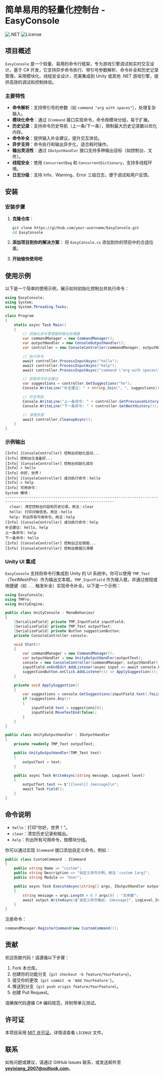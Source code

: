 # 简单易用的轻量化控制台 - EasyConsole

![.NET](https://img.shields.io/badge/.NET-8.0-blue)
![License](https://img.shields.io/badge/license-MIT-green)

## 项目概述

`EasyConsole` 是一个轻量、易用的命令行框架，专为游戏引擎调试和实时交互设计。基于 C# 开发，它支持异步命令执行、带引号参数解析、命令补全和历史记录管理，采用模块化、线程安全设计，完美集成到 Unity 或其他 .NET 游戏引擎，提供高效的调试和控制体验。

### 主要特性

- **命令解析**：支持带引号的参数（如 `command "arg with spaces"`），处理复杂输入。
- **模块化命令**：通过 `ICommand` 接口实现命令，命令按模块分组，易于扩展。
- **历史记录**：支持命令历史导航（上一条/下一条），限制最大历史记录数以优化内存。
- **命令补全**：提供输入补全建议，提升交互体验。
- **异步支持**：命令执行和输出异步化，适合耗时操作。
- **输出灵活性**：通过 `IOutputHandler` 接口支持多种输出目标（如控制台、文件）。
- **线程安全**：使用 `ConcurrentBag` 和 `ConcurrentDictionary`，支持多线程环境。
- **日志分级**：支持 Info、Warning、Error 三级日志，便于调试和用户反馈。

## 安装

### 安装步骤

1. **克隆仓库**：
   ```bash
   git clone https://github.com/your-username/EasyConsole.git
   cd EasyConsole
   ```

2. **添加项目到你的解决方案**：
   将 `EasyConsole.cs` 添加到你的项目中的合适位置。


3. **开始愉快使用吧**

## 使用示例

以下是一个简单的使用示例，展示如何初始化控制台并执行命令：

```csharp
using EasyConsole;
using System;
using System.Threading.Tasks;

class Program
{
    static async Task Main()
    {
        // 初始化命令管理器和输出处理器
        var commandManager = new CommandManager();
        var outputHandler = new ConsoleOutputHandler();
        var controller = new ConsoleController(commandManager, outputHandler, maxHistorySize: 100);

        // 执行命令
        await controller.ProcessInputAsync("hello");
        await controller.ProcessInputAsync("help");
        await controller.ProcessInputAsync("command \"arg with spaces\"");

        // 获取命令补全建议
        var suggestions = controller.GetSuggestions("he");
        Console.WriteLine("补全建议: " + string.Join(", ", suggestions));

        // 历史导航
        Console.WriteLine("上一条命令: " + controller.GetPreviousHistory());
        Console.WriteLine("下一条命令: " + controller.GetNextHistory());

        // 清理资源
        await controller.CleanupAsync();
    }
}
```

### 示例输出

```
[Info] [ConsoleController] 控制台初始化启动...
[Info] 控制台已准备好...
[Info] [ConsoleController] 控制台初始化成功
[Info] > hello
[Info] 你好，世界！
[Info] [ConsoleController] 成功执行命令：hello
[Info] > help
[Info] 可用命令：
System 模块：
------------------------------------------------------------------------------------------------------------------------
  clear: 清空控制台内容和历史记录。用法：clear
  hello: 打印问候信息。用法：hello
  help: 列出所有可用命令。用法：help
[Info] [ConsoleController] 成功执行命令：help
补全建议: hello, help
上一条命令: help
下一条命令: hello
[Info] [ConsoleController] 控制台正在销毁...
[Info] [ConsoleController] 控制台数据已清理
```

### Unity UI 集成

`EasyConsole` 支持将命令行集成到 Unity 的 UI 系统中。你可以使用 `TMP_Text`（TextMeshPro）作为输出文本框，`TMP_InputField` 作为输入框，并通过按钮或快捷键（如 `...` 触发补全）实现命令补全。以下是一个示例：

```csharp
using EasyConsole;
using TMPro;
using UnityEngine;

public class UnityConsole : MonoBehaviour
{
    [SerializeField] private TMP_InputField inputField;
    [SerializeField] private TMP_Text outputText;
    [SerializeField] private Button suggestionButton;
    private ConsoleController console;

    void Start()
    {
        var commandManager = new CommandManager();
        var outputHandler = new UnityOutputHandler(outputText);
        console = new ConsoleController(commandManager, outputHandler);
        inputField.onEndEdit.AddListener(async input => await console.ProcessInputAsync(input));
        suggestionButton.onClick.AddListener(() => ApplySuggestion());
    }

    private void ApplySuggestion()
    {
        var suggestions = console.GetSuggestions(inputField.text).ToList();
        if (suggestions.Any())
        {
            inputField.text = suggestions[0];
            inputField.MoveTextEnd(false);
        }
    }
}

public class UnityOutputHandler : IOutputHandler
{
    private readonly TMP_Text outputText;

    public UnityOutputHandler(TMP_Text text)
    {
        outputText = text;
    }

    public async Task WriteAsync(string message, LogLevel level)
    {
        outputText.text += $"[{level}] {message}\n";
        await Task.Yield();
    }
}
```

## 命令说明

- `hello`：打印“你好，世界！”。
- `clear`：清空历史记录和输出。
- `help`：列出所有可用命令，按模块分组。

你可以通过实现 `ICommand` 接口添加自定义命令。例如：

```csharp
public class CustomCommand : ICommand
{
    public string Name => "custom";
    public string Description => "自定义命令示例。用法：custom [arg]";
    public string Module => "User";

    public async Task ExecuteAsync(string[] args, IOutputHandler output)
    {
        string message = args.Length > 0 ? args[0] : "无参数";
        await output.WriteAsync($"自定义命令输出: {message}", LogLevel.Info);
    }
}
```

注册命令：

```csharp
commandManager.RegisterCommand(new CustomCommand());
```

## 贡献

欢迎贡献代码！请遵循以下步骤：

1. Fork 本仓库。
2. 创建你的功能分支（`git checkout -b feature/YourFeature`）。
3. 提交你的更改（`git commit -m 'Add YourFeature'`）。
4. 推送到分支（`git push origin feature/YourFeature`）。
5. 创建 Pull Request。

请确保代码遵循 C# 编码规范，并附带单元测试。

## 许可证

本项目采用 [MIT 许可证](LICENSE)。详情请查看 `LICENSE` 文件。

## 联系

如有问题或建议，请通过 GitHub Issues 联系，或发送邮件至 **yeyixiang_2007@outlook.com**。
